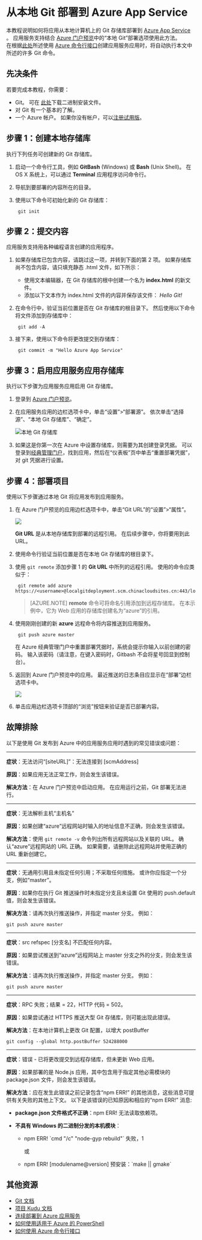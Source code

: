 <properties
    pageTitle="从本地 Git 部署到 Azure App Service"
    description="了解如何实现从本地 Git 部署到 Azure App Service。"
    services="app-service"
    documentationcenter=""
    author="dariagrigoriu"
    manager="erikre"
    editor="mollybos"
    translationtype="Human Translation" />
<tags
    ms.assetid="ac50a623-c4b8-4dfd-96b2-a09420770063"
    ms.service="app-service"
    ms.workload="na"
    ms.tgt_pltfrm="na"
    ms.devlang="na"
    ms.topic="article"
    ms.date="06/13/2016"
    wacn.date="05/02/2017"
    ms.author="dariagrigoriu"
    ms.sourcegitcommit="78da854d58905bc82228bcbff1de0fcfbc12d5ac"
    ms.openlocfilehash="57d74d7680f5426fa3f6318b93c878f051aa74db"
    ms.lasthandoff="04/22/2017" />

# <a name="local-git-deployment-to-azure-app-service"></a>从本地 Git 部署到 Azure App Service
本教程说明如何将应用从本地计算机上的 Git 存储库部署到 [Azure App Service] 。 应用服务支持结合 [Azure 门户预览]中的“本地 Git”部署选项使用此方法。  
在根据[此处](/documentation/articles/app-service-web-get-started/)所述使用 [Azure 命令行接口]创建应用服务应用时，将自动执行本文中所述的许多 Git 命令。

## <a name="prerequisites"></a>先决条件
若要完成本教程，你需要：

* Git。 可在 [此处](http://www.git-scm.com/downloads)下载二进制安装文件。  
* 对 Git 有一个基本的了解。
* 一个 Azure 帐户。 如果你没有帐户，可以[注册试用版](/pricing/1rmb-trial)。 

## <a name="Step1"></a>步骤 1：创建本地存储库
执行下列任务可创建新的 Git 存储库。

1. 启动一个命令行工具，例如 **GitBash** (Windows) 或 **Bash** (Unix Shell)。 在 OS X 系统上，可以通过 **Terminal** 应用程序访问命令行。
2. 导航到要部署的内容所在的目录。
3. 使用以下命令可初始化新的 Git 存储库：

        git init

## <a name="Step2"></a>步骤 2：提交内容
应用服务支持用各种编程语言创建的应用程序。 

1. 如果存储库已包含内容，请跳过这一项，并转到下面的第 2 项。 如果存储库尚不包含内容，请只填充静态 .html 文件，如下所示： 

    * 使用文本编辑器，在 Git 存储库的根中创建一个名为 **index.html** 的新文件。
    * 添加以下文本作为 index.html 文件的内容并保存该文件： *Hello Git!*
2. 在命令行中，验证当前位置是否在 Git 存储库的根目录下。 然后使用以下命令将文件添加到存储库中：

        git add -A 
3. 接下来，使用以下命令将更改提交到存储库：

        git commit -m "Hello Azure App Service"

## <a name="Step3"></a>步骤 3：启用应用服务应用存储库
执行以下步骤为应用服务应用启用 Git 存储库。

1. 登录到 [Azure 门户预览]。
2. 在应用服务应用的边栏选项卡中，单击“设置”>“部署源”。 依次单击“选择源”、“本地 Git 存储库”、“确定”。  

    ![本地 Git 存储库](./media/app-service-deploy-local-git/local_git_selection.png)
3. 如果这是你第一次在 Azure 中设置存储库，则需要为其创建登录凭据。 可以登录到[经典管理门户](https://manage.windowsazure.cn/)，找到应用，然后在“仪表板”页中单击“重置部署凭据”，对 git 凭据进行设置。

## <a name="Step4"></a>步骤 4：部署项目
使用以下步骤通过本地 Git 将应用发布到应用服务。

1. 在 Azure 门户预览的应用边栏选项卡中，单击“Git URL”的“设置”>“属性”。

    ![](./media/app-service-deploy-local-git/git_url.png)

    **Git URL** 是从本地存储库到部署的远程引用。 在后续步骤中，你将要用到此 URL。
2. 使用命令行验证当前位置是否在本地 Git 存储库的根目录下。
3. 使用 `git remote` 添加步骤 1 的 **Git URL** 中所列的远程引用。 使用的命令应类似于：

        git remote add azure https://<username>@localgitdeployment.scm.chinacloudsites.cn:443/localgitdeployment.git         
    > [AZURE.NOTE]
    > **remote** 命令可将命名引用添加到远程存储库。 在本示例中，它为 Web 应用的存储库创建名为“azure”的引用。
    > 
    > 
4. 使用刚刚创建的新 **azure** 远程命令将内容推送到应用服务。

        git push azure master

    在 Azure 经典管理门户中重置部署凭据时，系统会提示你输入以前创建的密码。 输入该密码（请注意，在键入密码时，Gitbash 不会将星号回显到控制台）。 
5. 返回到 Azure 门户预览中的应用。 最近推送的日志条目应显示在“部署”边栏选项卡中。 

    ![](./media/app-service-deploy-local-git/deployment_history.png)
6. 单击应用边栏选项卡顶部的“浏览”按钮来验证是否已部署内容。 

## <a name="Step5"></a>故障排除
以下是使用 Git 发布到 Azure 中的应用服务应用时遇到的常见错误或问题：

- - -
**症状**：无法访问“[siteURL]”：无法连接到 [scmAddress]

**原因**：如果应用无法正常工作，则会发生该错误。

**解决方法**：在 Azure 门户预览中启动应用。 在应用运行之前，Git 部署无法进行。 

- - -
**症状**：无法解析主机“主机名”

**原因**：如果创建“azure”远程网站时输入的地址信息不正确，则会发生该错误。

**解决方法**：使用 `git remote -v` 命令列出所有远程网站以及关联的 URL。 确认“azure”远程网站的 URL 正确。 如果需要，请删除此远程网站并使用正确的 URL 重新创建它。

- - -
**症状**：无通用引用且未指定任何引用；不采取任何措施。 或许你应指定一个分支，例如“master”。

**原因**：如果你在执行 Git 推送操作时未指定分支且未设置 Git 使用的 push.default 值，则会发生该错误。

**解决方法**：请再次执行推送操作，并指定 master 分支。 例如：

    git push azure master

- - -
**症状**：src refspec [分支名] 不匹配任何内容。

**原因**：如果尝试推送到“azure”远程网站上 master 分支之外的分支，则会发生该错误。

**解决方法**：请再次执行推送操作，并指定 master 分支。 例如：

    git push azure master

- - -
**症状**：RPC 失败；结果 = 22，HTTP 代码 = 502。

**原因**：如果尝试通过 HTTPS 推送大型 Git 存储库，则可能出现此错误。

**解决方法**：在本地计算机上更改 Git 配置，以增大 postBuffer

    git config --global http.postBuffer 524288000

- - -
**症状**：错误 - 已将更改提交到远程存储库，但未更新 Web 应用。

**原因**：如果部署的是 Node.js 应用，其中包含用于指定其他必需模块的 package.json 文件，则会发生该错误。

**解决方法**：应在发生此错误之前记录包含“npm ERR!” 的其他消息，这些消息可提供有关失败的其他上下文。 以下是该错误的已知原因和相应的“npm ERR!” 消息:

* **package.json 文件格式不正确**：npm ERR! 无法读取依赖项。
* **不具有 Windows 的二进制分发的本机模块**：

    * npm ERR! \`cmd "/c" "node-gyp rebuild"\` 失败，1

        或
    * npm ERR! [modulename@version] 预安装：\`make || gmake\`

## <a name="additional-resources"></a>其他资源
* [Git 文档](http://git-scm.com/documentation)
* [项目 Kudu 文档](https://github.com/projectkudu/kudu/wiki)
* [连续部署到 Azure 应用服务](/documentation/articles/app-service-continuous-deployment/)
* [如何使用适用于 Azure 的 PowerShell](https://docs.microsoft.com/zh-cn/powershell/azureps-cmdlets-docs)
* [如何使用 Azure 命令行接口](/documentation/articles/cli-install-nodejs/)

[Azure App Service]: /documentation/articles/app-service-changes-existing-services/
[Azure Developer Center]: /develop/overview/
[Azure 门户预览]: https://portal.azure.cn
[Git website]: http://git-scm.com
[Installing Git]: http://git-scm.com/book/zh/v2/%E8%B5%B7%E6%AD%A5-%E5%AE%89%E8%A3%85-Git
[Azure 命令行接口]: /documentation/articles/xplat-cli-azure-resource-manager/

[Using Git with CodePlex]: http://codeplex.codeplex.com/wikipage?title=Using%20Git%20with%20CodePlex&referringTitle=Source%20control%20clients&ProjectName=codeplex
[Quick Start - Mercurial]: http://mercurial.selenic.com/wiki/QuickStart

<!--Update_Description: wording update-->